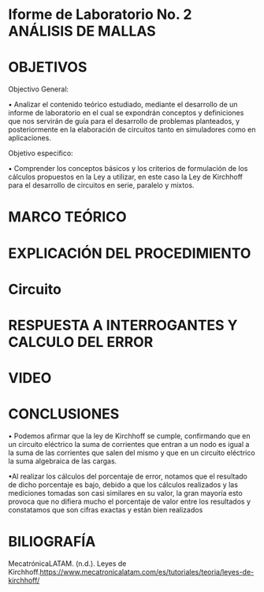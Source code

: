 # Iforme de Laboratorio No. 2 ANÁLISIS DE MALLAS
# OBJETIVOS
Objectivo General:

•	Analizar el contenido teórico estudiado, mediante el desarrollo de un informe de laboratorio en el cual se expondrán conceptos y definiciones que nos servirán de guía para el desarrollo de problemas planteados, y posteriormente en la elaboración de circuitos tanto en simuladores como en aplicaciones.

Objetivo especifico: 

•	Comprender los conceptos básicos y los criterios de formulación de los cálculos propuestos en la Ley a utilizar, en este caso la Ley de Kirchhoff para el desarrollo de circuitos en serie, paralelo y mixtos.

# MARCO TEÓRICO



# EXPLICACIÓN DEL PROCEDIMIENTO

# Circuito


# RESPUESTA A INTERROGANTES Y CALCULO DEL ERROR



# VIDEO


# CONCLUSIONES

•	Podemos afirmar que la ley de Kirchhoff se cumple, confirmando que en un circuito eléctrico la suma de corrientes que entran a un nodo es igual a la suma de las corrientes que salen del mismo y que en un circuito eléctrico la suma algebraica de las cargas.

•Al realizar los cálculos del porcentaje de error, notamos que el resultado de dicho porcentaje es  bajo, debido a que los cálculos realizados y las mediciones tomadas son casi similares en su valor, la gran mayoría esto provoca que no difiera mucho el porcentaje de valor entre los resultados y constatamos que son cifras exactas y están bien realizados  

# BILIOGRAFÍA

MecatrónicaLATAM. (n.d.). Leyes de Kirchhoff.https://www.mecatronicalatam.com/es/tutoriales/teoria/leyes-de-kirchhoff/



